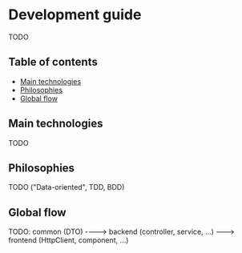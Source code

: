 # Development guide

TODO

## Table of contents

<!-- toc -->

- [Main technologies](#main-technologies)
- [Philosophies](#philosophies)
- [Global flow](#global-flow)

<!-- tocstop -->

## Main technologies

TODO

## Philosophies

TODO ("Data-oriented", TDD, BDD)

## Global flow

TODO: common (DTO) ----> backend (controller, service, ...) ---> frontend (HttpClient, component, ...)
